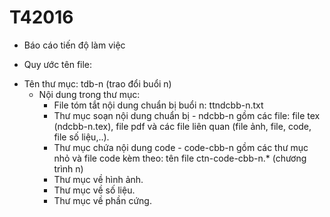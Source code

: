 # T42016

- Báo cáo tiến độ làm việc


* Quy ước tên file:
- Tên thư mục: tdb-n (trao đổi buổi n)
  + Nội dung trong thư mục: 
    - File tóm tắt nội dung chuẩn bị buổi n: ttndcbb-n.txt
    - Thư mục soạn nội dung chuẩn bị - ndcbb-n gồm các file: file tex (ndcbb-n.tex), file pdf và các file liên quan (file ảnh, file, code, file số liệu,..).
    -  Thư mục chứa nội dung code - code-cbb-n gồm các thư mục nhỏ và file code kèm theo: tên file ctn-code-cbb-n.* (chương trình n)
    -  Thư mục về hình ảnh.
    -  Thư mục về số liệu.
    -  Thư mục về phần cứng.
